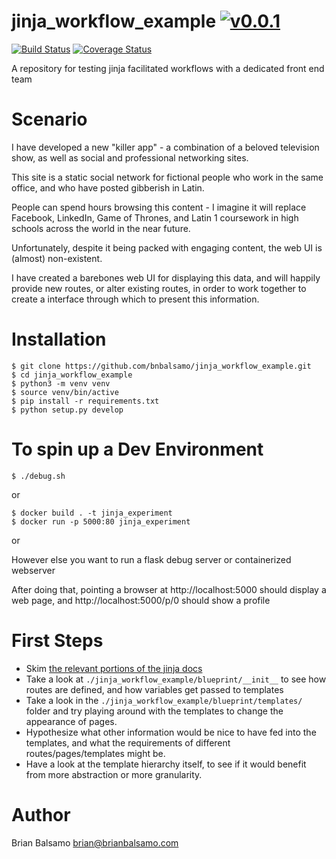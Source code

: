 # jinja_workflow_example [![v0.0.1](https://img.shields.io/badge/version-0.0.1-blue.svg)](https://github.com/uchicago-library/jinja_workflow_example/releases)

[![Build Status](https://travis-ci.org/bnbalsamo/jinja_workflow_example.svg?branch=master)](https://travis-ci.org/uchicago-library/jinja_workflow_example) [![Coverage Status](https://coveralls.io/repos/github/uchicago-library/jinja_workflow_example/badge.svg?branch=master)](https://coveralls.io/github/uchicago-library/jinja_workflow_example?branch=master)

A repository for testing jinja facilitated workflows with a dedicated front end team

# Scenario

I have developed a new "killer app" - a combination of a beloved television show, as well as social and professional networking sites.

This site is a static social network for fictional people who work in the same office, and who have posted gibberish in Latin.

People can spend hours browsing this content - I imagine it will replace Facebook, LinkedIn, Game of Thrones, and Latin 1 coursework in high schools across the world in the near future.

Unfortunately, despite it being packed with engaging content, the web UI is (almost) non-existent. 

I have created a barebones web UI for displaying this data, and will happily provide new routes, or alter existing routes, in order to work together
to create a interface through which to present this information.

# Installation

```
$ git clone https://github.com/bnbalsamo/jinja_workflow_example.git
$ cd jinja_workflow_example
$ python3 -m venv venv
$ source venv/bin/active
$ pip install -r requirements.txt
$ python setup.py develop
```

# To spin up a Dev Environment

```$ ./debug.sh```

or

```
$ docker build . -t jinja_experiment
$ docker run -p 5000:80 jinja_experiment
```

or

However else you want to run a flask debug server or containerized webserver

After doing that, pointing a browser at http://localhost:5000 should display a web page, and http://localhost:5000/p/0 should show a profile

# First Steps

- Skim [the relevant portions of the jinja docs](http://jinja.pocoo.org/docs/2.10/templates/) 
- Take a look at ```./jinja_workflow_example/blueprint/__init__``` to see how routes are defined, and how variables get passed to templates 
- Take a look in the ```./jinja_workflow_example/blueprint/templates/``` folder and try playing around with the templates to change the appearance of pages.
- Hypothesize what other information would be nice to have fed into the templates, and what the requirements of different routes/pages/templates might be.
- Have a look at the template hierarchy itself, to see if it would benefit from more abstraction or more granularity.


# Author
Brian Balsamo <brian@brianbalsamo.com>
